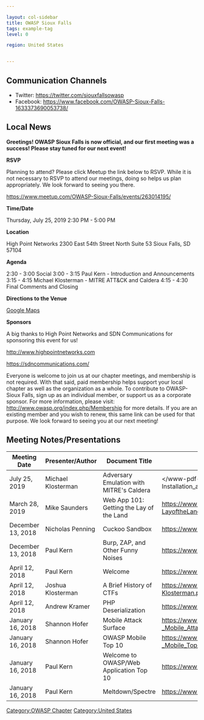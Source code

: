 ```yaml
---

layout: col-sidebar
title: OWASP Sioux Falls
tags: example-tag
level: 0

region: United States


---
```

## Communication Channels

  - Twitter: <https://twitter.com/siouxfallsowasp>
  - Facebook:
    <https://www.facebook.com/OWASP-Sioux-Falls-1633373690053738/> 

## Local News

**Greetings\! OWASP Sioux Falls is now official, and our first meeting
was a success\! Please stay tuned for our next event\!**

**RSVP**

Planning to attend? Please click Meetup the link below to RSVP. While it
is not necessary to RSVP to attend our meetings, doing so helps us plan
appropriately. We look forward to seeing you there.

<https://www.meetup.com/OWASP-Sioux-Falls/events/263014195/>

**Time/Date**

Thursday, July 25, 2019
2:30 PM - 5:00 PM

**Location**

High Point Networks
2300 East 54th Street North
Suite 53
Sioux Falls, SD 57104

**Agenda**

2:30 - 3:00 Social
3:00 - 3:15 Paul Kern - Introduction and Announcements
3:15 - 4:15 Michael Klosterman - MITRE ATT\&CK and Caldera
4:15 - 4:30 Final Comments and Closing

**Directions to the Venue**

[Google
Maps](https://www.google.com/maps/place/High+Point+Networks,+LLC/@43.5954131,-96.6988821,17z/data=!3m1!4b1!4m5!3m4!1s0x87894b2d4fa560c9:0xd03380c682d0653d!8m2!3d43.5954131!4d-96.6966934)

**Sponsors**

A big thanks to High Point Networks and SDN Communications for
sponsoring this event for us\!

<http://www.highpointnetworks.com>

<https://sdncommunications.com/>

Everyone is welcome to join us at our chapter meetings, and membership
is not required. With that said, paid membership helps support your
local chapter as well as the organization as a whole. To contribute to
OWASP-Sioux Falls, sign up as an individual member, or support us as a
corporate sponsor. For more information, please visit:
<http://www.owasp.org/index.php/Membership> for more details. If you are
an existing member and you wish to renew, this same link can be used for
that purpose. We look forward to seeing you at our next meeting\!

## Meeting Notes/Presentations

| Meeting Date      | Presenter/Author   | Document Title                           | Link                                                                                             |
| ----------------- | ------------------ | ---------------------------------------- | ------------------------------------------------------------------------------------------------ |
| July 25, 2019     | Michael Klosterman | Adversary Emulation with MITRE's Caldera | </www-pdf-archive/OWASP-20190725-Caldera-Installation_and_Overview_%281%29.pdf> |
| March 28, 2019    | Mike Saunders      | Web App 101: Getting the Lay of the Land | <https://www.redsiege.com/wp-content/uploads/2018/10/WA101-LayoftheLand.pdf>                     |
| December 13, 2018 | Nicholas Penning   | Cuckoo Sandbox                           | <https://www.owasp.org/images/a/a3/Cuckoo_OWASP.pdf>                                             |
| December 13, 2018 | Paul Kern          | Burp, ZAP, and Other Funny Noises        | <https://www.owasp.org/images/d/d8/Intercept-proxies.pdf>                                        |
| April 12, 2018    | Paul Kern          | Welcome                                  | <https://www.owasp.org/images/b/b7/Welcome-ppt.pdf>                                              |
| April 12, 2018    | Joshua Klosterman  | A Brief History of CTFs                  | <https://www.owasp.org/images/9/98/BriefHistoryOfCTFs-Klosterman.pdf>                            |
| April 12, 2018    | Andrew Kramer      | PHP Deserialization                      | <https://www.owasp.org/images/0/03/OWASP_PHP_deserialization.pdf>                                |
| January 16, 2018  | Shannon Hofer      | Mobile Attack Surface                    | <https://www.owasp.org/images/0/08/2018_OWASP_-_Mobile_Attack_Surface.pptx>                      |
| January 16, 2018  | Shannon Hofer      | OWASP Mobile Top 10                      | <https://www.owasp.org/images/2/24/2018_OWASP_-_Mobile_Top_10.pptx>                              |
| January 16, 2018  | Paul Kern          | Welcome to OWASP/Web Application Top 10  | <https://www.owasp.org/images/b/bd/Welcome.pdf>                                                  |
| January 16, 2018  | Paul Kern          | Meltdown/Spectre                         | <https://www.owasp.org/images/1/1d/Meltdown-spectre.pdf>                                         |

[Category:OWASP Chapter](Category:OWASP_Chapter )
[Category:United States](Category:United_States )

